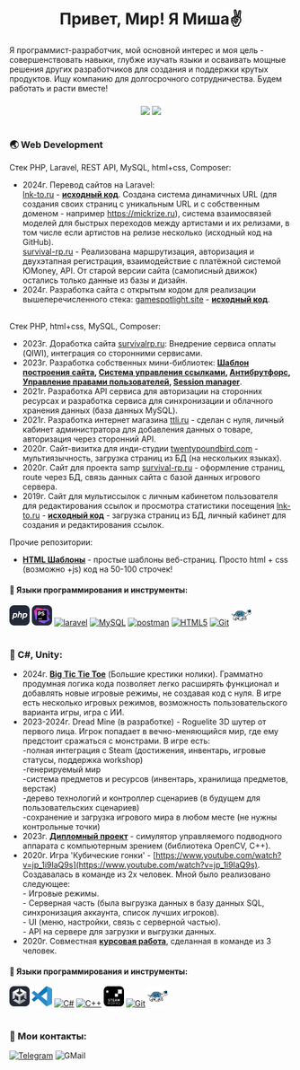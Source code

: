 <h1 align="center"> Привет, Мир! Я Миша✌️ </h1>
Я программист-разработчик, мой основной интерес и моя цель - совершенствовать навыки, глубже изучать языки и осваивать мощные решения других разработчиков для создания и поддержки крутых продуктов. Ищу компанию для долгосрочного сотрудничества. Будем работать и расти вместе!

### 

<p align="center">
  <a href="https://t.me/id65536"><img src="https://img.shields.io/badge/Telegram-273254?style=for-the-badge&logo=Telegram"></a>
  <a href="mailto:encrypt@internet.ru"><img src="https://img.shields.io/badge/encrypt@internet.ru-273254?style=for-the-badge&logo=GMail"></a>
</p>
<h1> </h1>

### 🌏 Web Development
Cтек PHP, Laravel, REST API, MySQL, html+css, Composer:
- 2024г. Перевод сайтов на Laravel:
<br> [lnk-to.ru](https://lnk-to.ru) - <b>[исходный код](https://github.com/thekompreso/lnk-to.ru)</b>. Создана система динамичных URL (для создания своих страниц с уникальным URL и с собственным доменом - например https://mickrize.ru), система взаимосвязей моделей для быстрых переходов между артистами и их релизами, в том числе если артистов на релизе несколько (исходный код на GitHub).
<br> [survival-rp.ru](https://survivalrp.ru) - Реализована маршрутизация, авторизация и двухэтапная регистрация, взаимодействие с платёжной системой ЮMoney, API. От старой версии сайта (самописный движок) остались только данные из базы и дизайн.
- 2024г. Разработка сайта с открытым кодом для реализации вышеперечисленного стека: [gamespotlight.site](https://gamespotlight.site) - <b>[исходный код](https://github.com/thekompreso/laravel-site)</b>.
<br></br>

Стек PHP, html+css, MySQL, Composer:
- 2023г. Доработка сайта [survivalrp.ru](https://survivalrp.ru): Внедрение сервиса оплаты (QIWI), интеграция со сторонними сервисами.
- 2023г. Разработка собственных мини-библиотек: <b>[Шаблон построения сайта](https://github.com/TheKompreso/blank-website-template), [Система управления ссылками](https://github.com/TheKompreso/url-database-engine), [Антибрутфорс](https://github.com/TheKompreso/brute-force-protection), [Управление правами пользователей](https://github.com/TheKompreso/simple-permission-engine), [Session manager](https://github.com/TheKompreso/session-manager)</b>.
- 2021г. Разработка API сервиса для авторизации на сторонних ресурсах и разработка сервиса для синхронизации и облачного хранения данных (база данных MySQL). 
- 2021г. Разработка интернет магазина [ttli.ru](https://ttli.ru) - сделан с нуля, личный кабинет администратора для добавления данных о товаре, авторизация через сторонний API.
- 2020г. Сайт-визитка для инди-студии [twentypoundbird.com](https://twentypoundbird.com) - мультиязычность, загрузка страниц из БД (на нескольких языках).
- 2020г. Сайт для проекта samp [survival-rp.ru](https://survivalrp.ru) - оформление страниц, route через БД, связь данных сайта с базой данных игрового сервера.
- 2019г. Сайт для мультиссылок с личным кабинетом пользователя для редактирования ссылок и просмотра статистики посещения [lnk-to.ru](https://lnk-to.ru) - <b>[исходный код](https://github.com/thekompreso/old-lnk-to.ru)</b> - загрузка страниц из БД, личный кабинет для создания и редактирования ссылок.


Прочие репозитории:
- <b>[HTML Шаблоны](https://github.com/TheKompreso/html-page-templates)</b> - простые шаблоны веб-страниц. Просто html + css (возможно +js) код на 50-100 строчек!

#### 🌟 Языки программирования и инструменты:
 <a href="https://www.php.net/" target="_blank" rel="noreferrer"><img src="https://github.com/tandpfun/skill-icons/blob/main/icons/PHP-Dark.svg" width="36" height="36" alt="PHP" /></a>
  <a href="https://www.jetbrains.com/phpstorm/" target="_blank" rel="noreferrer"><img src="https://github.com/tandpfun/skill-icons/blob/main/icons/PhpStorm-Dark.svg" width="36" height="36" alt="PHPStorm" /></a>
<a href="https://laravel.com" target="_blank" rel="noreferrer"><img src="https://cdn.simpleicons.org/laravel" width="36" height="36" alt="laravel" /></a>
  <a href="https://www.mysql.com/" target="_blank" rel="noreferrer"><img src="https://raw.githubusercontent.com/danielcranney/readme-generator/main/public/icons/skills/mysql-colored.svg" width="36" height="36" alt="MySQL" /></a>
  <a href="https://postman.com" target="_blank" rel="noreferrer"> <img src="https://www.vectorlogo.zone/logos/getpostman/getpostman-icon.svg" alt="postman" width="36" height="36" /></a>
  <a href="https://developer.mozilla.org/en-US/docs/Glossary/HTML5" target="_blank" rel="noreferrer"><img src="https://raw.githubusercontent.com/danielcranney/readme-generator/main/public/icons/skills/html5-colored.svg" width="36" height="36" alt="HTML5" /></a>
 <a href="https://git-scm.com/" target="_blank" rel="noreferrer"><img src="https://raw.githubusercontent.com/danielcranney/readme-generator/main/public/icons/skills/git-colored.svg" width="36" height="36" alt="Git" /></a>
  <a href="https://tortoisegit.org" target="_blank" rel="noreferrer"> <img src="https://github.com/TheKompreso/TheKompreso/blob/master/source/brands/tortoisegit.svg" alt="tortoisegit" width="36" height="36" /></a>

<h1> </h1>

### 🔨 C#, Unity:
- 2024г. <b>[Big Tic Tie Toe](https://github.com/TheKompreso/BigTicTacToe)</b> (Большие крестики нолики). Грамматно продумная логика кода позволяет легко расширять функционал и добавлять новые игровые режимы, не создавая код с нуля. В игре есть несколько игровых режимов, возможность пользовательского варианта игры, игра с ИИ.
- 2023-2024г. Dread Mine (в разработке) - Roguelite 3D шутер от первого лица. Игрок попадает в вечно-меняющийся мир, где ему предстоит сражаться с монстрами. В игре есть:
<br>\-полная интеграция с Steam (достижения, инвентарь, игровые статусы, поддержка workshop)
<br>\-генерируемый мир
<br>\-система предметов и ресурсов (инвентарь, хранилища предметов, верстак)
<br>\-дерево технологий и контроллер сценариев (в будущем для пользовательских сценариев)
<br>\-сохранение и загрузка игрового мира в любом месте (не нужны контрольные точки)
- 2023г. <b>[Дипломный проект](https://github.com/TheKompreso/UUV-simulator-Graduation-Qualification-Work)</b> - симулятор управляемого подводного аппарата с компьютерным зрением (библиотека OpenCV, C++).
- 2020г. Игра 'Кубические гонки' - [https://www.youtube.com/watch?v=jp_1i9IaQ9s](https://www.youtube.com/watch?v=jp_1i9IaQ9s). Создавалась в команде из 2х человек. Мной было реализовано следующее:
<br>\- Игровые режимы.
<br>\- Серверная часть (была выгрузка данных в базу данных SQL, синхронизация аккаунта, список лучших игроков).
<br>\- UI (меню, настройки, связь с серверной частью).
<br>\- API на сервере для загрузки и выгрузки данных.
- 2020г. Совместная <b>[курсовая работа](https://github.com/twentypoundbird/SMTU_2_COURSE)</b>, сделанная в команде из 3 человек.
#### 🌟 Языки программирования и инструменты:
 <a href="https://unity.com/" target="_blank" rel="noreferrer"> <img src="https://github.com/tandpfun/skill-icons/blob/main/icons/Unity-Dark.svg" alt="unity" width="36" height="36" /></a>
  <a href="https://code.visualstudio.com/" target="_blank" rel="noreferrer"><img src="https://github.com/brand-icons/brands/blob/master/icons/color/visualstudiocode.svg" width="36" height="36" alt="VS Code" /></a>
  <a href="https://docs.microsoft.com/en-us/dotnet/csharp/" target="_blank" rel="noreferrer"><img src="https://raw.githubusercontent.com/danielcranney/readme-generator/main/public/icons/skills/csharp-colored.svg" width="36" height="36" alt="C#" /></a>
  <a href="https://docs.microsoft.com/en-us/cpp/?view=msvc-170" target="_blank" rel="noreferrer"><img src="https://raw.githubusercontent.com/danielcranney/readme-generator/main/public/icons/skills/cplusplus-colored.svg" width="36" height="36" alt="C++" /></a>
  <a href="https://partner.steamgames.com" target="_blank" rel="noreferrer"> <img src="https://github.com/TheKompreso/TheKompreso/blob/master/source/brands/logo-steamworks.svg" alt="steamworks" width="36" height="36" /></a>
 <a href="https://git-scm.com/" target="_blank" rel="noreferrer"><img src="https://raw.githubusercontent.com/danielcranney/readme-generator/main/public/icons/skills/git-colored.svg" width="36" height="36" alt="Git" /></a>
  <a href="https://tortoisegit.org" target="_blank" rel="noreferrer"> <img src="https://github.com/TheKompreso/TheKompreso/blob/master/source/brands/tortoisegit.svg" alt="tortoisegit" width="36" height="36" /></a>

<!---- <a href="https://www.docker.com/" target="_blank" rel="noreferrer"><img src="https://raw.githubusercontent.com/danielcranney/readme-generator/main/public/icons/skills/docker-colored.svg" width="36" height="36" alt="Docker" /></a> 
 <a href="https://www.postgresql.org/" target="_blank" rel="noreferrer"><img src="https://raw.githubusercontent.com/danielcranney/readme-generator/main/public/icons/skills/postgresql-colored.svg" width="36" height="36" alt="PostgreSQL" /></a>
 <a href="https://laravel.com" target="_blank" rel="noreferrer"><img src="https://cdn.simpleicons.org/laravel" width="36" height="36" alt="laravel" /></a>
 <a href="https://gitlab.com/" target="_blank" rel="noreferrer"> <img src="https://github.com/brand-icons/brands/blob/master/icons/color/gitlab.svg" alt="gitlab" width="36" height="36" /></a>
 <a href="https://www.linux.org/" target="_blank" rel="noreferrer"> <img src="https://github.com/brand-icons/brands/blob/master/icons/color/linux.svg" alt="linux" width="36" height="36" /></a>
  
### 🌟 Хочу освоить в будущем:
 <a href="https://www.blender.org/" target="_blank" rel="noreferrer"><img src="https://raw.githubusercontent.com/danielcranney/readme-generator/main/public/icons/skills/blender-colored.svg" width="36" height="36" alt="Blender" /></a> ---->

<h1> </h1>

### 👀 Мои контакты:
[![Telegram](https://img.shields.io/badge/Telegram-273254?style=for-the-badge&logo=Telegram)](https://t.me/id65536)
![GMail](https://img.shields.io/badge/encrypt@internet.ru-273254?style=for-the-badge&logo=GMail)
